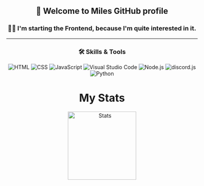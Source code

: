 <h2 align="center">👋 Welcome to Miles GitHub profile</h2>

<h3 align="center">👨‍💻 I'm starting the Frontend, because I'm quite interested in it.</h3>

---

<h3 align="center">🛠 Skills & Tools </h3>

<p align="center">
  <img src="https://img.shields.io/badge/HTML-E34F26?style=flat-square&logo=html5&logoColor=white" alt="HTML">
  <img src="https://img.shields.io/badge/CSS-1572B6?style=flat-square&logo=css3&logoColor=white" alt="CSS">
  <img src="https://img.shields.io/badge/JavaScript-F7DF1E?style=flat-square&logo=javascript&logoColor=black" alt="JavaScript">
  <img src="https://img.shields.io/badge/Visual%20Studio%20Code-007ACC?style=flat-square&logo=visual-studio-code&logoColor=white" alt="Visual Studio Code">
  <img src="https://img.shields.io/badge/Node.js-339933?style=flat-square&logo=nodedotjs&logoColor=white" alt="Node.js">
  <img src="https://img.shields.io/badge/discord.js-738ADB?style=flat-square&logo=discord&logoColor=white" alt="discord.js">
  <img src="https://img.shields.io/badge/Python-3776AB?style=flat-square&logo=python&logoColor=white" alt="Python">
</p>

<h1 align="center">My Stats</h1>
<p align="center">
    <img height="180em" src="https://github-readme-stats.vercel.app/api?username=y3t2&theme=algolia" alt="Stats">
</p>
